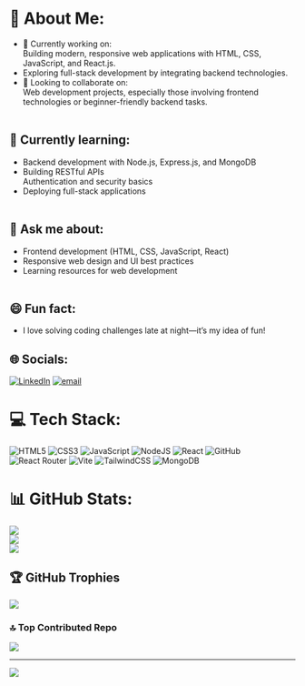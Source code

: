 # 💫 About Me:
- 🔭 Currently working on:<br>Building modern, responsive web applications with HTML, CSS, JavaScript, and React.js.
- Exploring full-stack development by integrating backend technologies.<br>
- 🤝 Looking to collaborate on:<br>Web development projects, especially those involving frontend technologies or beginner-friendly backend tasks.<br><br>
## 🌱 Currently learning:<br>
- Backend development with Node.js, Express.js, and MongoDB<br>
- Building RESTful APIs<br>Authentication and security basics<br>
- Deploying full-stack applications<br><br>
## 💬 Ask me about:<br>
- Frontend development (HTML, CSS, JavaScript, React)<br>
- Responsive web design and UI best practices<br>
- Learning resources for web development<br><br>
## 😄 Fun fact:<br>
- I love solving coding challenges late at night—it’s my idea of fun!


## 🌐 Socials:
[![LinkedIn](https://img.shields.io/badge/LinkedIn-%230077B5.svg?logo=linkedin&logoColor=white)](https://linkedin.com/in/https://www.linkedin.com/in/nikhilsingh28/) [![email](https://img.shields.io/badge/Email-D14836?logo=gmail&logoColor=white)](mailto:nikhilkumarsingh9680@gmail.com) 

# 💻 Tech Stack:
![HTML5](https://img.shields.io/badge/html5-%23E34F26.svg?style=for-the-badge&logo=html5&logoColor=white) ![CSS3](https://img.shields.io/badge/css3-%231572B6.svg?style=for-the-badge&logo=css3&logoColor=white) ![JavaScript](https://img.shields.io/badge/javascript-%23323330.svg?style=for-the-badge&logo=javascript&logoColor=%23F7DF1E) ![NodeJS](https://img.shields.io/badge/node.js-6DA55F?style=for-the-badge&logo=node.js&logoColor=white) ![React](https://img.shields.io/badge/react-%2320232a.svg?style=for-the-badge&logo=react&logoColor=%2361DAFB) ![GitHub](https://img.shields.io/badge/github-%23121011.svg?style=for-the-badge&logo=github&logoColor=white) ![React Router](https://img.shields.io/badge/React_Router-CA4245?style=for-the-badge&logo=react-router&logoColor=white) ![Vite](https://img.shields.io/badge/vite-%23646CFF.svg?style=for-the-badge&logo=vite&logoColor=white) ![TailwindCSS](https://img.shields.io/badge/tailwindcss-%2338B2AC.svg?style=for-the-badge&logo=tailwind-css&logoColor=white) ![MongoDB](https://img.shields.io/badge/MongoDB-%234ea94b.svg?style=for-the-badge&logo=mongodb&logoColor=white)
# 📊 GitHub Stats:
![](https://github-readme-stats.vercel.app/api?username=Nikhilks2002&theme=dark&hide_border=false&include_all_commits=false&count_private=false)<br/>
![](https://nirzak-streak-stats.vercel.app/?user=Nikhilks2002&theme=dark&hide_border=false)<br/>
![](https://github-readme-stats.vercel.app/api/top-langs/?username=Nikhilks2002&theme=dark&hide_border=false&include_all_commits=false&count_private=false&layout=compact)

## 🏆 GitHub Trophies
![](https://github-profile-trophy.vercel.app/?username=Nikhilks2002&theme=radical&no-frame=false&no-bg=true&margin-w=4)

### 🔝 Top Contributed Repo
![](https://github-contributor-stats.vercel.app/api?username=Nikhilks2002&limit=5&theme=dark&combine_all_yearly_contributions=true)

---
[![](https://visitcount.itsvg.in/api?id=Nikhilks2002&icon=0&color=0)](https://visitcount.itsvg.in)

<!-- Proudly created with GPRM ( https://gprm.itsvg.in ) -->
